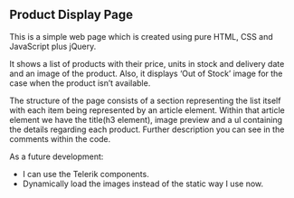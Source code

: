 ## Product Display Page

This is a simple web page which is created using pure HTML, CSS and JavaScript plus jQuery.

It shows a list of products with their price, units in stock and delivery date and an image of the product. Also, it displays ‘Out of Stock’ image for the case when the product isn’t available.

The structure of the page consists of a section representing the list itself with each item being represented by an article element. Within that article element we have the title(h3 element), image preview and a ul containing the details regarding each product. Further description you can see in the comments within the code.

As a future development:
* I can use the Telerik components.
* Dynamically load the images instead of the static way I use now.